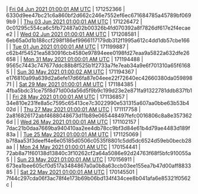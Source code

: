 | [Fri 04 Jun 2021 01:00:01 AM UTC](https://transfer.sh/18MUGVH/trcninja-dbdump-20210604010001.tar.bz2) | 171252366 | 6330d9ee47bc21c6a860bf2d662c246e7552ef6ec671684785a45789bf0699b9 | 
| [Thu 03 Jun 2021 01:00:01 AM UTC](https://transfer.sh/1ilMPF7/trcninja-dbdump-20210603010001.tar.bz2) | 171226472 | 0c01295c554ca6c5fb72487a02b00326b4fd070392a8f7826df617e2f4ecaee2 | 
| [Wed 02 Jun 2021 01:00:01 AM UTC](https://transfer.sh/1sTQhxD/trcninja-dbdump-20210602010001.tar.bz2) | 171208581 | 6eb65a0d1b188ccf298f186ef9966117179db312f1995a612c4dd1db57cbe166 | 
| [Tue 01 Jun 2021 01:00:01 AM UTC](https://transfer.sh/j/trcninja-dbdump-20210601010001.tar.bz2) | 171199887 | c62b4f54521ea5830916cb4580e97894eee0198fd27eaa9a5822a632dfe26658 | 
| [Mon 31 May 2021 01:00:01 AM UTC](https://transfer.sh/1W7eUkL/trcninja-dbdump-20210531010001.tar.bz2) | 171194488 | 9565c7443c747677ddc88b8f525b1f2733a7fe7eab34a9e6f701310a65f61685 | 
| [Sun 30 May 2021 01:00:02 AM UTC](https://transfer.sh/1MAJ3Gs/trcninja-dbdump-20210530010002.tar.bz2) | 171194367 | e176810a99a639d2a6efe17d66fa87e04eee22f72640ec42660380da05989871 | 
| [Sat 29 May 2021 01:00:01 AM UTC](https://transfer.sh/12CEs8y/trcninja-dbdump-20210529010001.tar.bz2) | 171184385 | 4fba5bdc31ce75f8d71d00da56d5f9b9c199d23e2e871fa91322781ddb837fb1 | 
| [Fri 28 May 2021 01:00:01 AM UTC](https://transfer.sh/1dqq1GG/trcninja-dbdump-20210528010001.tar.bz2) | 171136857 | 34e810e231fe8a5c7595c65413ce7c3022990e531315a607aa0bbe63b53b402d | 
| [Thu 27 May 2021 01:00:01 AM UTC](https://transfer.sh/1qdUBij/trcninja-dbdump-20210527010001.tar.bz2) | 171117758 | 2a816826172abf4688048673d11b89e065448497fefc0016806c8a8e3573626d | 
| [Wed 26 May 2021 01:00:01 AM UTC](https://transfer.sh/1Lj2Kxo/trcninja-dbdump-20210526010001.tar.bz2) | 171102157 | 7dac21b0daa7669ba940410aa2ee4db78cc9bf3d84e61b4d79ae4483d189f83a | 
| [Tue 25 May 2021 01:00:01 AM UTC](https://transfer.sh/1GVMIoT/trcninja-dbdump-20210525010001.tar.bz2) | 171125069 | b7f8aa53f3deeff4e6e05185d0506c0535f8801c5dd5dc6524d59eb0becb28aa | 
| [Mon 24 May 2021 01:00:01 AM UTC](https://transfer.sh/1oXwSJs/trcninja-dbdump-20210524010001.tar.bz2) | 170154441 | 72ab8a71f60138d13840c3f10262cf2a64a5086e92d24763f68f5bfc910055a5 | 
| [Sun 23 May 2021 01:00:01 AM UTC](https://transfer.sh/1oNrXoa/trcninja-dbdump-20210523010001.tar.bz2) | 170156911 | 673ea1bee605cf0d517a3484867a0a0b8a63ccb03ee155ea7b47d00aff883385 | 
| [Sat 22 May 2021 01:00:01 AM UTC](https://transfer.sh/1oabdHT/trcninja-dbdump-20210522010001.tar.bz2) | 170145501 | 7f44c297cda06f3ac78f4e173b69b06bd134f434cee8b041afa6e85321f0562c | 
